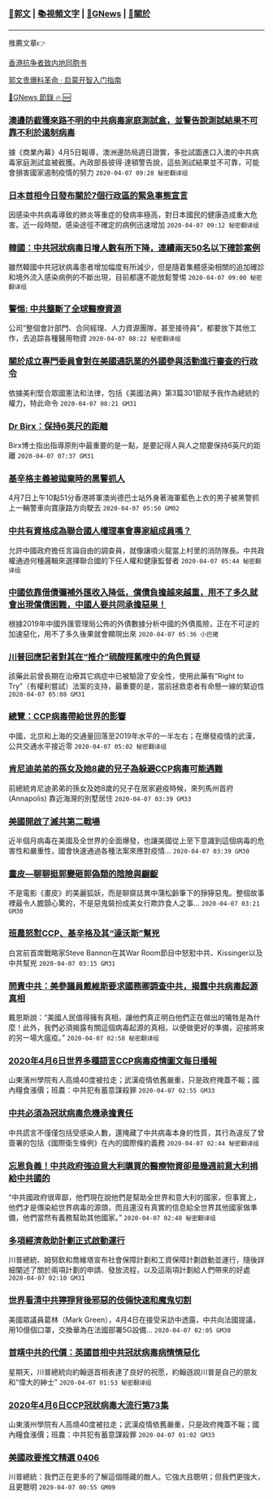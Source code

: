 ###  [:eagle:郭文](https://github.com/ourhimalayas/txt) | [:books:視頻文字](https://github.com/ourhimalayas/txt/blob/master/content/README.md) | [:newspaper:GNews](https://github.com/ourhimalayas/txt/blob/master/content/gnews/README.md) | [:pray:關於](https://github.com/ourhimalayas/home/tree/master/about)
---

推薦文章:point_right:

[香港抗争者致内地同胞书](https://github.com/ourhimalayas/news/blob/master/2019/08/a_letter_from_the_hong_kong_people.md)

[郭文贵爆料革命 · 启蒙开智入门指南](https://github.com/ourhimalayas/txt/issues/1)

[:newspaper:GNews 節錄 :fire: :new:](https://github.com/ourhimalayas/txt/blob/master/content/gnews/README.md) 



### [澳邊防截獲來路不明的中共病毒家庭測試盒，並警告說測試結果不可靠不利於遏制病毒](/content/gnews/1/README.md)

據《商業內幕》4月5日報導，澳洲邊防局週日證實，多批試圖進口入澳的中共病毒家庭測試盒被截獲。內政部長彼得·達頓警告說，這些測試結果並不可靠，可能會損害國家遏制疫情的努力  `2020-04-07 09:28 秘密翻译组`

### [日本首相今日發布關於7個行政區的緊急事態宣言](/content/gnews/2/README.md)

因感染中共病毒導致的肺炎等重症的發病率極高，對日本國民的健康造成重大危害。近一段時間，感染途徑不確定的病例迅速增加  `2020-04-07 09:12 秘密翻译组`

### [韓國：中共冠狀病毒日增人數有所下降，連續兩天50名以下確診案例](/content/gnews/3/README.md)

雖然韓國中共冠狀病毒患者增加幅度有所減少，但是隨着集體感染相關的追加確診和境外流入感染病例的不斷出現，目前都還不能放鬆警惕  `2020-04-07 09:00 秘密翻译组`

### [警惕: 中共壟斷了全球醫療資源](/content/gnews/4/README.md)

公司“整個會計部門、合同經理、人力資源團隊，甚至接待員”，都要放下其他工作，去追踪各種醫用物資  `2020-04-07 08:22 秘密翻译组`

### [關於成立專門委員會對在美國通訊業的外國參與活動進行審查的行政令](/content/gnews/5/README.md)

依據美利堅合眾國憲法和法律，包括《美國法典》第3篇301節賦予我作為總統的權力，特此命令  `2020-04-07 08:21 GM31`

### [Dr Birx：保持6英尺的距離](/content/gnews/6/README.md)

Birx博士指出指導原則中最重要的是一點，是要記得人與人之間要保持6英尺的距離  `2020-04-07 07:37 GM31`

### [基辛格主義被拋棄時的黑警抓人](/content/gnews/7/README.md)

4月7日上午10點51分香港將軍澳尚德巴士站外身著海軍藍色上衣的男子被黑警抓上一輛警車向寶康路方向駛去  `2020-04-07 05:50 GM02`

### [中共有資格成為聯合國人權理事會專家組成員嗎？](/content/gnews/8/README.md)

允許中國政府擔任言論自由的調查員，就像讓噴火龍當上村里的消防隊長。中共政權通過何種邏輯來選擇聯合國的下任人權和健康監督者  `2020-04-07 05:44 秘密翻译组`

### [中國依靠借債彌補外匯收入降低，償債負擔越來越重，用不了多久就會出現償債困難，中國人要共同承擔惡果！](/content/gnews/9/README.md)

根據2019年中國外匯管理局公佈的外債數據分析中國的外債風險，正在不可逆的加速惡化，用不了多久後果就會顯現出來  `2020-04-07 05:36 小巴猪`

### [川普回應記者對其在“推介”硫酸羥氯喹中的角色質疑](/content/gnews/10/README.md)

該藥此前曾長期在治療其它病症中已被驗證了安全性，使用此藥有“Right to Try”（有權利嘗試）法案的支持，最重要的是，當前拯救患者有命懸一線的緊迫性  `2020-04-07 05:08 GM31`

### [總覽：CCP病毒帶給世界的影響](/content/gnews/11/README.md)

中國，北京和上海的交通量回落至2019年水平的一半左右；在爆發疫情的武漢，公共交通水平接近零  `2020-04-07 05:02 秘密翻译组`

### [肯尼迪弟弟的孫女及她8歲的兒子為躲避CCP病毒可能遇難](/content/gnews/12/README.md)

前總統肯尼迪弟弟的孫女及她8歲的兒子在居家避疫時候，來列馬州首府(Annapolis) 靠近海灣的別墅居住  `2020-04-07 03:39 GM33`

### [美國開啟了滅共第二戰場](/content/gnews/13/README.md)

近半個月病毒在美國及全世界的全面爆發，也讓美國從上至下意識到這個病毒的危害性和嚴重性，國會快速通過各種法案來應對疫情...  `2020-04-07 03:39 GM30`

### [畫皮—聊聊挺郭變砸郭偽類的陰險與齷齪](/content/gnews/14/README.md)

不是電影《畫皮》的美麗狐妖，而是聊齋誌異中蒲松齡筆下的猙獰惡鬼。整個故事裡最令人膽顫心驚的，不是惡鬼裝扮成美女行欺詐食人之事...  `2020-04-07 03:21 GM30`

### [班農怒懟CCP、基辛格及其“達沃斯”幫兇](/content/gnews/15/README.md)

白宮前首席戰略家Steve Bannon在其War Room節目中怒懟中共、Kissinger以及中共幫兇  `2020-04-07 03:15 GM31`

### [問責中共：美參議員戴維斯要求國務卿調查中共，揭露中共病毒起源真相](/content/gnews/16/README.md)

戴恩斯說：“美國人民值得擁有真相，讓他們真正明白他們正在做出的犧牲是為什麼！此外，我們必須揭露有關這個病毒起源的真相，以便做更好的準備，迎接將來的另一場大瘟疫。”  `2020-04-07 02:58 秘密翻译组`

### [2020年4月6日世界多種語言CCP病毒疫情圖文每日播報](/content/gnews/17/README.md)

山東濱州學院有人高燒40度被拉走；武漢疫情依舊嚴重，只是政府掩蓋不報；國內糧食漲價；班農：中共犯有蓄意謀殺罪  `2020-04-07 02:55 GM33`

### [中共必須為冠狀病毒危機承擔責任](/content/gnews/18/README.md)

中共謊言不僅僅包括受感染人數，還掩藏了中共病毒本身的性質，其行為違反了曾簽署的包括《國際衛生條例》在內的國際條約義務  `2020-04-07 02:44 秘密翻译组`

### [忘恩負義！中共政府強迫意大利購買的醫療物資卻是幾週前意大利捐給中共國的](/content/gnews/19/README.md)

“中共國政府很卑鄙，他們現在說他們是幫助全世界和意大利的國家，但事實上，他們才是傳染給世界病毒的源頭，而且還沒有真實的信息給全世界其他國家做準備，他們當然有義務幫助其他國家。”  `2020-04-07 02:40 秘密翻译组`

### [多項經濟救助計劃正式啟動運行](/content/gnews/20/README.md)

川普總統、姆努欽和喬維塔宣布社會保障計劃和工資保障計劃啟動並運行，隨後詳細闡述了關於兩項計劃的申請、發放流程，以及這兩項計劃給人們帶來的好處  `2020-04-07 02:10 GM31`

### [世界看清中共獰猙背後邪惡的伎倆快速和魔鬼切割](/content/gnews/21/README.md)

美國眾議員葛林（Mark Green），4月4日在接受采訪中透露，中共向法國提議，用10億個口罩，交換華為在法國部署5G設備...  `2020-04-07 02:05 GM30`

### [首靖中共的代價：英國首相中共冠狀病毒病情情惡化](/content/gnews/22/README.md)

星期天，川普總統向約翰遜首相表達了良好的祝愿，約翰遜說川普是自己的朋友和“偉大的紳士”  `2020-04-07 01:53 秘密翻译组`

### [2020年4月6日CCP冠狀病毒大流行第73集](/content/gnews/23/README.md)

山東濱州學院有人高燒40度被拉走；武漢疫情依舊嚴重，只是政府掩蓋不報；國內糧食漲價；班農：中共犯有蓄意謀殺罪  `2020-04-07 01:02 GM33`

### [美國政要推文精選 0406](/content/gnews/24/README.md)

川普總統：我們正在更多的了解這個隱藏的敵人。它強大且聰明；但我們更強大，且更聰明  `2020-04-07 00:55 GM09`

